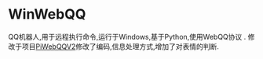 WinWebQQ
========

QQ机器人,用于远程执行命令,运行于Windows,基于Python,使用WebQQ协议 .
修改于项目[PiWebQQV2](https://github.com/xqin/SmartQQ-for-Raspberry-Pi)修改了编码,信息处理方式,增加了对表情的判断.
